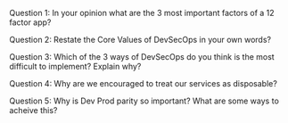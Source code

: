 Question 1: In your opinion what are the 3 most important factors of a 12 factor app?






Question 2: Restate the Core Values of DevSecOps in your own words?







Question 3: Which of the 3 ways of DevSecOps do you think is the most difficult to implement? Explain why?







Question 4: Why are we encouraged to treat our services as disposable?







Question 5: Why is Dev Prod parity so important? What are some ways to acheive this?





